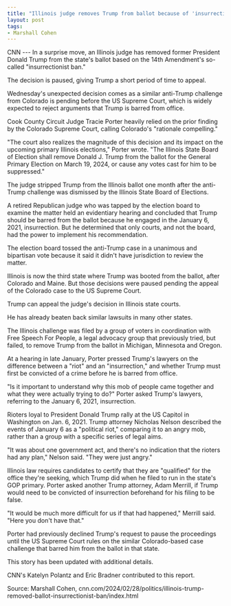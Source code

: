 ```yaml
---
title: "Illinois judge removes Trump from ballot because of 'insurrectionist ban'"
layout: post
tags:
- Marshall Cohen
---
```


CNN --- In a surprise move, an Illinois judge has removed former President Donald Trump from the state's ballot based on the 14th Amendment's so-called "insurrectionist ban."

The decision is paused, giving Trump a short period of time to appeal.

Wednesday's unexpected decision comes as a similar anti-Trump challenge from Colorado is pending before the US Supreme Court, which is widely expected to reject arguments that Trump is barred from office.

Cook County Circuit Judge Tracie Porter heavily relied on the prior finding by the Colorado Supreme Court, calling Colorado's "rationale compelling."

"The court also realizes the magnitude of this decision and its impact on the upcoming primary Illinois elections," Porter wrote. "The Illinois State Board of Election shall remove Donald J. Trump from the ballot for the General Primary Election on March 19, 2024, or cause any votes cast for him to be suppressed."

The judge stripped Trump from the Illinois ballot one month after the anti-Trump challenge was dismissed by the Illinois State Board of Elections.

A retired Republican judge who was tapped by the election board to examine the matter held an evidentiary hearing and concluded that Trump should be barred from the ballot because he engaged in the January 6, 2021, insurrection. But he determined that only courts, and not the board, had the power to implement his recommendation.

The election board tossed the anti-Trump case in a unanimous and bipartisan vote because it said it didn't have jurisdiction to review the matter.

Illinois is now the third state where Trump was booted from the ballot, after Colorado and Maine. But those decisions were paused pending the appeal of the Colorado case to the US Supreme Court.

Trump can appeal the judge's decision in Illinois state courts.

He has already beaten back similar lawsuits in many other states.

The Illinois challenge was filed by a group of voters in coordination with Free Speech For People, a legal advocacy group that previously tried, but failed, to remove Trump from the ballot in Michigan, Minnesota and Oregon.

At a hearing in late January, Porter pressed Trump's lawyers on the difference between a "riot" and an "insurrection," and whether Trump must first be convicted of a crime before he is barred from office.

"Is it important to understand why this mob of people came together and what they were actually trying to do?" Porter asked Trump's lawyers, referring to the January 6, 2021, insurrection.

Rioters loyal to President Donald Trump rally at the US Capitol in Washington on Jan. 6, 2021.
Trump attorney Nicholas Nelson described the events of January 6 as a "political riot," comparing it to an angry mob, rather than a group with a specific series of legal aims.

"It was about one government act, and there's no indication that the rioters had any plan," Nelson said. "They were just angry."

Illinois law requires candidates to certify that they are "qualified" for the office they're seeking, which Trump did when he filed to run in the state's GOP primary. Porter asked another Trump attorney, Adam Merrill, if Trump would need to be convicted of insurrection beforehand for his filing to be false.

"It would be much more difficult for us if that had happened," Merrill said. "Here you don't have that."

Porter had previously declined Trump's request to pause the proceedings until the US Supreme Court rules on the similar Colorado-based case challenge that barred him from the ballot in that state.

This story has been updated with additional details.

CNN's Katelyn Polantz and Eric Bradner contributed to this report.

Source: Marshall Cohen, cnn.com/2024/02/28/politics/illinois-trump-removed-ballot-insurrectionist-ban/index.html
